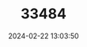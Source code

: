 ---
title: "33484"
category: "Shorea ovata"
draft: false
date: 2024-02-22 13:03:50
languages:
  English: ["Dark Red Meranti"]
---